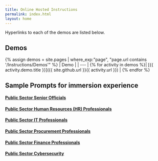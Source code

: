 ```yaml
---
title: Online Hosted Instructions
permalink: index.html
layout: home
---
```


Hyperlinks to each of the demos are listed below.

## Demos

{% assign demos = site.pages | where_exp:"page", "page.url contains '/Instructions/Demos'" %}
| Demo |
| --- |
{% for activity in demos  %}| [{{ activity.demo.title }}]({{ site.github.url }}{{ activity.url }}) |
{% endfor %}

## Sample Prompts for immersion experience

#### [Public Sector Senior Officials ](https://microsoftlearning.github.io/MS-4021-GOV-Copilot-Immersion-Experience/Instructions/Prompts/1-Senior-Official-Prompts.html)

#### [Public Sector Human Resources (HR) Professionals](https://microsoftlearning.github.io/MS-4021-GOV-Copilot-Immersion-Experience/Instructions/Prompts/2-HR-Prompts.html)

#### [Public Sector IT Professionals](https://microsoftlearning.github.io/MS-4021-GOV-Copilot-Immersion-Experience/Instructions/Prompts/3-IT-Prompts.html)

#### [Public Sector Procurement Professionals](https://microsoftlearning.github.io/MS-4021-GOV-Copilot-Immersion-Experience/Instructions/Prompts/4-Procurement-Prompts.html)

#### [Public Sector Finance Professionals](https://microsoftlearning.github.io/MS-4021-GOV-Copilot-Immersion-Experience/Instructions/Prompts/5-Finance-Prompts.html)

#### [Public Sector Cybersecurity](https://microsoftlearning.github.io/MS-4021-GOV-Copilot-Immersion-Experience/Instructions/Prompts/6-Cybersecurity.md)
